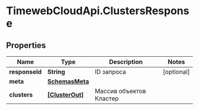 # TimewebCloudApi.ClustersResponse

## Properties

Name | Type | Description | Notes
------------ | ------------- | ------------- | -------------
**responseId** | **String** | ID запроса | [optional] 
**meta** | [**SchemasMeta**](SchemasMeta.md) |  | 
**clusters** | [**[ClusterOut]**](ClusterOut.md) | Массив объектов Кластер | 


